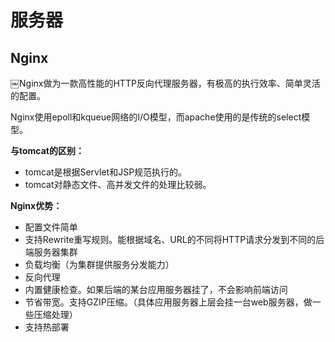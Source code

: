 
# 服务器

## Nginx

￼Nginx做为一款高性能的HTTP反向代理服务器，有极高的执行效率、简单灵活的配置。

Nginx使用epoll和kqueue网络的I/O模型，而apache使用的是传统的select模型。

**与tomcat的区别：**

*   tomcat是根据Servlet和JSP规范执行的。
*   tomcat对静态文件、高并发文件的处理比较弱。

**Nginx优势：**

*   配置文件简单
*   支持Rewrite重写规则。能根据域名、URL的不同将HTTP请求分发到不同的后端服务器集群
*   负载均衡（为集群提供服务分发能力）
*   反向代理
*   内置健康检查。如果后端的某台应用服务器挂了，不会影响前端访问
*   节省带宽。支持GZIP压缩。（具体应用服务器上层会挂一台web服务器，做一些压缩处理）
*   支持热部署

